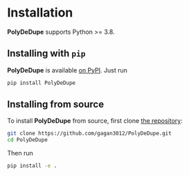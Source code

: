 Installation
============

**PolyDeDupe** supports Python >= 3.8.

## Installing with `pip`

**PolyDeDupe** is available [on PyPI](https://pypi.org/project/PolyDeDupe/). Just run

```bash
pip install PolyDeDupe
```

## Installing from source

To install **PolyDeDupe** from source, first clone [the repository](https://github.com/gagan3012/PolyDeDupe):

```bash
git clone https://github.com/gagan3012/PolyDeDupe.git
cd PolyDeDupe
```

Then run

```bash
pip install -e .
```
